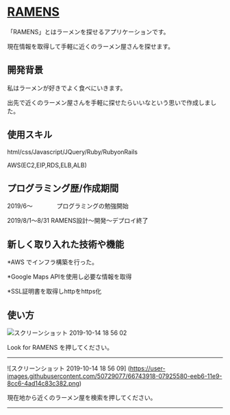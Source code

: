 # [RAMENS](https://ramens-nabe.com)

「RAMENS」とはラーメンを探せるアプリケーションです。

現在情報を取得して手軽に近くのラーメン屋さんを探せます。

## 開発背景

私はラーメンが好きでよく食べにいきます。

出先で近くのラーメン屋さんを手軽に探せたらいいなという思いで作成しました。

## 使用スキル

html/css/Javascript/JQuery/Ruby/RubyonRails

AWS(EC2,EIP,RDS,ELB,ALB)

## プログラミング歴/作成期間

2019/6〜　　　　プログラミングの勉強開始

2019/8/1〜8/31 RAMENS設計〜開発〜デプロイ終了

## 新しく取り入れた技術や機能

*AWS でインフラ構築を行った。

*Google Maps APIを使用し必要な情報を取得

*SSL証明書を取得しhttpをhttps化

## 使い方

![スクリーンショット 2019-10-14 18 56 02](https://user-images.githubusercontent.com/50729077/66743261-7a9acc80-eeb4-11e9-9472-1571278880a7.png)

Look for RAMENS を押してください。

***

![スクリーンショット 2019-10-14 18 56 09] (https://user-images.githubusercontent.com/50729077/66743918-07925580-eeb6-11e9-8cc6-4ad14c83c382.png)

現在地から近くのラーメン屋を検索を押してください。

***


